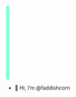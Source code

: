 

<svg xmlns="http://www.w3.org/2000/svg" width="100%" height="200">
    <rect width="100%" height="200" fill="url(#gradient)">
        <animate attributeName="x" from="-100%" to="100%" dur="5s" repeatCount="indefinite" />
    </rect>
    <defs>
        <linearGradient id="gradient" x1="0%" y1="0%" x2="100%" y2="0%">
            <stop offset="0%" style="stop-color:#ff7eb3;stop-opacity:1" />
            <stop offset="50%" style="stop-color:#ffd700;stop-opacity:1" />
            <stop offset="100%" style="stop-color:#7fffd4;stop-opacity:1" />
        </linearGradient>
    </defs>
</svg>

- 👋 Hi, I’m @faddishcorn
<!---
faddishcorn/faddishcorn is a ✨ special ✨ repository because its `README.md` (this file) appears on your GitHub profile.
You can click the Preview link to take a look at your changes.
--->
